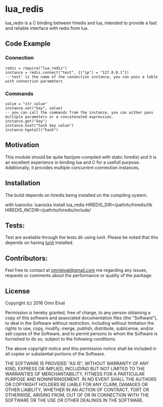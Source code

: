 # lua_redis

lua_redis is a C binding between hiredis and lua, intended to provide a fast and reliable interface with redis from lua.

## Code Example

### Connection

```
redis = require("lua_redis")
instance = redis.connect("test", {["ip"] = "127.0.0.1"})
--'test' is the name of the connection instance, you can pass a table with connection parameters
```
### Commands
```
value = "str value"
instance.set("key", value) 
-- you can call the commands from the instance, you can either pass multiple parameters or a concatenated expression.
instance.get("key")
instance.hset("hash key value")
instance.hgetall("hash")
```
## Motivation

This module should be quite fast(pre-compiled with static hiredis) and it is an excellent experience in binding lua and C for a usefull purpose. Additionally, it provides multiple concurrent connection instances.

## Installation
The build depends on hiredis being installed on the compiling system.

with luarocks:
luarocks install lua_redis HIREDIS_DIR=/path/to/hiredis/lib HIREDIS_INCDIR=/path/to/hiredis/include/

## Tests:

Test are available through the tests dir using lunit. Please be noted that this depends on having [lunit](http://www.mroth.net/lunit/) installed.

## Contributors:

Feel free to contact at omrieival@gmail.com me regarding any issues, requests or comments about the performance or quality of the package.

## License

Copyright (c) 2016 Omri Eival

Permission is hereby granted, free of charge, to any person obtaining a copy of this software and associated documentation files (the "Software"), to deal in the Software without restriction, including without limitation the rights to use, copy, modify, merge, publish, distribute, sublicense, and/or sell copies of the Software, and to permit persons to whom the Software is furnished to do so, subject to the following conditions:

The above copyright notice and this permission notice shall be included in all copies or substantial portions of the Software.

THE SOFTWARE IS PROVIDED "AS IS", WITHOUT WARRANTY OF ANY KIND, EXPRESS OR IMPLIED, INCLUDING BUT NOT LIMITED TO THE WARRANTIES OF MERCHANTABILITY, FITNESS FOR A PARTICULAR PURPOSE AND NONINFRINGEMENT. IN NO EVENT SHALL THE AUTHORS OR COPYRIGHT HOLDERS BE LIABLE FOR ANY CLAIM, DAMAGES OR OTHER LIABILITY, WHETHER IN AN ACTION OF CONTRACT, TORT OR OTHERWISE, ARISING FROM, OUT OF OR IN CONNECTION WITH THE SOFTWARE OR THE USE OR OTHER DEALINGS IN THE SOFTWARE.
